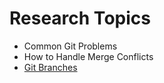 # Research Topics

- Common Git Problems
- How to Handle Merge Conflicts
- [Git Branches](https://www.nobledesktop.com/learn/git/git-branches)